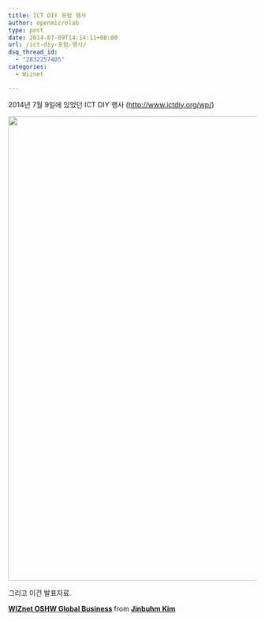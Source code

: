 ```yaml
---
title: ICT DIY 포럼 행사
author: openmicrolab
type: post
date: 2014-07-09T14:14:11+00:00
url: /ict-diy-포럼-행사/
dsq_thread_id:
  - "2832257405"
categories:
  - Wiznet

---
```

2014년 7월 9일에 있었던 ICT DIY 행사 (<a href="http://www.ictdiy.org/wp/" target="_blank">http://www.ictdiy.org/wp/</a>)

<img loading="lazy" class="alignnone" alt="" src="http://openmicrolab.cdn2.cafe24.com/ICT%EC%BB%A8%ED%8D%BC%EB%9F%B0%EC%8A%A4-%ED%8F%AC%EC%8A%A4%ED%84%B04-3-1.jpg" width="694" height="942" /> 

그리고 이건 발표자료.  


<div style="margin-bottom: 5px;">
  <strong> <a title="WIZnet OSHW Global Business" href="https://www.slideshare.net/JinbuhmKim/wiznet-oshw-global-business" target="_blank">WIZnet OSHW Global Business</a> </strong> from <strong><a href="http://www.slideshare.net/JinbuhmKim" target="_blank">Jinbuhm Kim</a></strong>
</div>